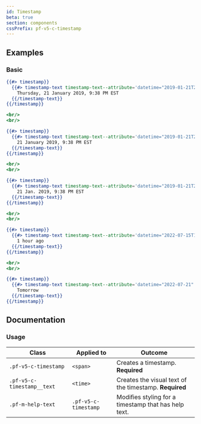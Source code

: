 ```yaml
---
id: Timestamp
beta: true
section: components
cssPrefix: pf-v5-c-timestamp
---
```


## Examples

### Basic

```hbs
{{#> timestamp}}
  {{#> timestamp-text timestamp-text--attribute='datetime="2019-01-21T21:38"'}}
    Thursday, 21 January 2019, 9:38 PM EST
  {{/timestamp-text}}
{{/timestamp}}

<br/>
<br/>

{{#> timestamp}}
  {{#> timestamp-text timestamp-text--attribute='datetime="2019-01-21T21:38"'}}
    21 January 2019, 9:38 PM EST
  {{/timestamp-text}}
{{/timestamp}}

<br/>
<br/>

{{#> timestamp}}
  {{#> timestamp-text timestamp-text--attribute='datetime="2019-01-21T21:38"'}}
    21 Jan. 2019, 9:38 PM EST
  {{/timestamp-text}}
{{/timestamp}}

<br/>
<br/>

{{#> timestamp}}
  {{#> timestamp-text timestamp-text--attribute='datetime="2022-07-15T10:00"'}}
    1 hour ago
  {{/timestamp-text}}
{{/timestamp}}

<br/>
<br/>

{{#> timestamp}}
  {{#> timestamp-text timestamp-text--attribute='datetime="2022-07-21"'}}
    Tomorrow
  {{/timestamp-text}}
{{/timestamp}}
```

## Documentation

### Usage

| Class | Applied to | Outcome |
| -- | -- | -- |
| `.pf-v5-c-timestamp` | `<span>` | Creates a timestamp. **Required** |
| `.pf-v5-c-timestamp__text` | `<time>` | Creates the visual text of the timestamp. **Required** |
| `.pf-m-help-text`| `.pf-v5-c-timestamp` | Modifies styling for a timestamp that has help text. |